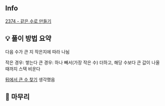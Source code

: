 ## Info
[2374 - 같은 수로 만들기](https://www.acmicpc.net/problem/2374)

## 💡 풀이 방법 요약

다음 수가 큰 지 작은지에 따라 나뉨

작은 경우: 쌓는다
큰 경우: 하나 빼서(가장 작은 수) 더하고, 해당 수보다 큰 값이 나올 때까지 스택 비운다

[뒤에서 큰 수 찾기](https://school.programmers.co.kr/learn/courses/30/lessons/154539) 생각했음

## 🙂 마무리
